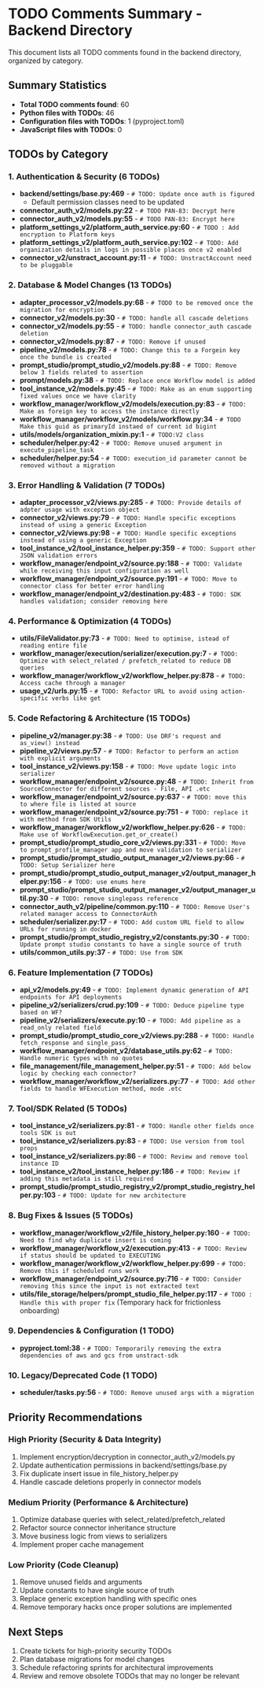 # TODO Comments Summary - Backend Directory

This document lists all TODO comments found in the backend directory, organized by category.

## Summary Statistics
- **Total TODO comments found**: 60
- **Python files with TODOs**: 46
- **Configuration files with TODOs**: 1 (pyproject.toml)
- **JavaScript files with TODOs**: 0

## TODOs by Category

### 1. Authentication & Security (6 TODOs)
- **backend/settings/base.py:469** - `# TODO: Update once auth is figured`
  - Default permission classes need to be updated
- **connector_auth_v2/models.py:22** - `# TODO PAN-83: Decrypt here`
- **connector_auth_v2/models.py:55** - `# TODO PAN-83: Encrypt here`
- **platform_settings_v2/platform_auth_service.py:60** - `# TODO : Add encryption to Platform keys`
- **platform_settings_v2/platform_auth_service.py:102** - `# TODO: Add organization details in logs in possible places once v2 enabled`
- **connector_v2/unstract_account.py:11** - `# TODO: UnstractAccount need to be pluggable`

### 2. Database & Model Changes (13 TODOs)
- **adapter_processor_v2/models.py:68** - `# TODO to be removed once the migration for encryption`
- **connector_v2/models.py:30** - `# TODO: handle all cascade deletions`
- **connector_v2/models.py:55** - `# TODO: handle connector_auth cascade deletion`
- **connector_v2/models.py:87** - `# TODO: Remove if unused`
- **pipeline_v2/models.py:78** - `# TODO: Change this to a Forgein key once the bundle is created`
- **prompt_studio/prompt_studio_v2/models.py:88** - `# TODO: Remove below 3 fields related to assertion`
- **prompt/models.py:38** - `# TODO: Replace once Workflow model is added`
- **tool_instance_v2/models.py:45** - `# TODO: Make as an enum supporting fixed values once we have clarity`
- **workflow_manager/workflow_v2/models/execution.py:83** - `# TODO: Make as foreign key to access the instance directly`
- **workflow_manager/workflow_v2/models/workflow.py:34** - `# TODO Make this guid as primaryId instaed of current id bigint`
- **utils/models/organization_mixin.py:1** - `# TODO:V2 class`
- **scheduler/helper.py:42** - `# TODO: Remove unused argument in execute_pipeline_task`
- **scheduler/helper.py:54** - `# TODO: execution_id parameter cannot be removed without a migration`

### 3. Error Handling & Validation (7 TODOs)
- **adapter_processor_v2/views.py:285** - `# TODO: Provide details of adpter usage with exception object`
- **connector_v2/views.py:79** - `# TODO: Handle specific exceptions instead of using a generic Exception`
- **connector_v2/views.py:98** - `# TODO: Handle specific exceptions instead of using a generic Exception`
- **tool_instance_v2/tool_instance_helper.py:359** - `# TODO: Support other JSON validation errors`
- **workflow_manager/endpoint_v2/source.py:188** - `# TODO: Validate while receiving this input configuration as well`
- **workflow_manager/endpoint_v2/source.py:191** - `# TODO: Move to connector class for better error handling`
- **workflow_manager/endpoint_v2/destination.py:483** - `# TODO: SDK handles validation; consider removing here`

### 4. Performance & Optimization (4 TODOs)
- **utils/FileValidator.py:73** - `# TODO: Need to optimise, istead of reading entire file`
- **workflow_manager/execution/serializer/execution.py:7** - `# TODO: Optimize with select_related / prefetch_related to reduce DB queries`
- **workflow_manager/workflow_v2/workflow_helper.py:878** - `# TODO: Access cache through a manager`
- **usage_v2/urls.py:15** - `# TODO: Refactor URL to avoid using action-specific verbs like get`

### 5. Code Refactoring & Architecture (15 TODOs)
- **pipeline_v2/manager.py:38** - `# TODO: Use DRF's request and as_view() instead`
- **pipeline_v2/views.py:57** - `# TODO: Refactor to perform an action with explicit arguments`
- **tool_instance_v2/views.py:158** - `# TODO: Move update logic into serializer`
- **workflow_manager/endpoint_v2/source.py:48** - `# TODO: Inherit from SourceConnector for different sources - File, API .etc`
- **workflow_manager/endpoint_v2/source.py:637** - `# TODO: move this to where file is listed at source`
- **workflow_manager/endpoint_v2/source.py:751** - `# TODO: replace it with method from SDK Utils`
- **workflow_manager/workflow_v2/workflow_helper.py:626** - `# TODO: Make use of WorkflowExecution.get_or_create()`
- **prompt_studio/prompt_studio_core_v2/views.py:331** - `# TODO: Move to prompt_profile_manager app and move validation to serializer`
- **prompt_studio/prompt_studio_output_manager_v2/views.py:66** - `# TODO: Setup Serializer here`
- **prompt_studio/prompt_studio_output_manager_v2/output_manager_helper.py:156** - `# TODO: use enums here`
- **prompt_studio/prompt_studio_output_manager_v2/output_manager_util.py:30** - `# TODO: remove singlepass reference`
- **connector_auth_v2/pipeline/common.py:110** - `# TODO: Remove User's related manager access to ConnectorAuth`
- **scheduler/serializer.py:17** - `# TODO: Add custom URL field to allow URLs for running in docker`
- **prompt_studio/prompt_studio_registry_v2/constants.py:30** - `# TODO: Update prompt studio constants to have a single source of truth`
- **utils/common_utils.py:37** - `# TODO: Use from SDK`

### 6. Feature Implementation (7 TODOs)
- **api_v2/models.py:49** - `# TODO: Implement dynamic generation of API endpoints for API deployments`
- **pipeline_v2/serializers/crud.py:109** - `# TODO: Deduce pipeline type based on WF?`
- **pipeline_v2/serializers/execute.py:10** - `# TODO: Add pipeline as a read_only related field`
- **prompt_studio/prompt_studio_core_v2/views.py:288** - `# TODO: Handle fetch_response and single_pass_`
- **workflow_manager/endpoint_v2/database_utils.py:62** - `# TODO: Handle numeric types with no quotes`
- **file_management/file_management_helper.py:51** - `# TODO: Add below logic by checking each connector?`
- **workflow_manager/workflow_v2/serializers.py:77** - `# TODO: Add other fields to handle WFExecution method, mode .etc`

### 7. Tool/SDK Related (5 TODOs)
- **tool_instance_v2/serializers.py:81** - `# TODO: Handle other fields once tools SDK is out`
- **tool_instance_v2/serializers.py:83** - `# TODO: Use version from tool props`
- **tool_instance_v2/serializers.py:86** - `# TODO: Review and remove tool instance ID`
- **tool_instance_v2/tool_instance_helper.py:186** - `# TODO: Review if adding this metadata is still required`
- **prompt_studio/prompt_studio_registry_v2/prompt_studio_registry_helper.py:103** - `# TODO: Update for new architecture`

### 8. Bug Fixes & Issues (5 TODOs)
- **workflow_manager/workflow_v2/file_history_helper.py:160** - `# TODO: Need to find why duplicate insert is coming`
- **workflow_manager/workflow_v2/execution.py:413** - `# TODO: Review if status should be updated to EXECUTING`
- **workflow_manager/workflow_v2/workflow_helper.py:699** - `# TODO: Remove this if scheduled runs work`
- **workflow_manager/endpoint_v2/source.py:716** - `# TODO: Consider removing this since the input is not extracted text`
- **utils/file_storage/helpers/prompt_studio_file_helper.py:117** - `# TODO : Handle this with proper fix` (Temporary hack for frictionless onboarding)

### 9. Dependencies & Configuration (1 TODO)
- **pyproject.toml:38** - `# TODO: Temporarily removing the extra dependencies of aws and gcs from unstract-sdk`

### 10. Legacy/Deprecated Code (1 TODO)
- **scheduler/tasks.py:56** - `# TODO: Remove unused args with a migration`

## Priority Recommendations

### High Priority (Security & Data Integrity)
1. Implement encryption/decryption in connector_auth_v2/models.py
2. Update authentication permissions in backend/settings/base.py
3. Fix duplicate insert issue in file_history_helper.py
4. Handle cascade deletions properly in connector models

### Medium Priority (Performance & Architecture)
1. Optimize database queries with select_related/prefetch_related
2. Refactor source connector inheritance structure
3. Move business logic from views to serializers
4. Implement proper cache management

### Low Priority (Code Cleanup)
1. Remove unused fields and arguments
2. Update constants to have single source of truth
3. Replace generic exception handling with specific ones
4. Remove temporary hacks once proper solutions are implemented

## Next Steps
1. Create tickets for high-priority security TODOs
2. Plan database migrations for model changes
3. Schedule refactoring sprints for architectural improvements
4. Review and remove obsolete TODOs that may no longer be relevant